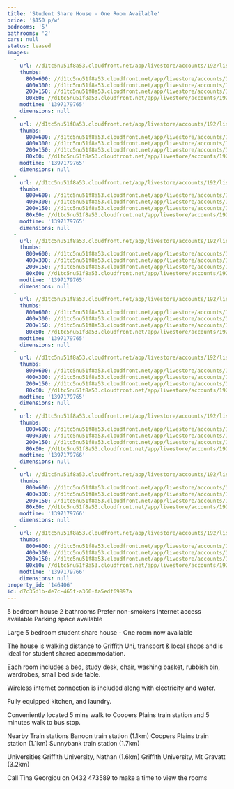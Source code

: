 ```yaml
---
title: 'Student Share House - One Room Available'
price: '$150 p/w'
bedrooms: '5'
bathrooms: '2'
cars: null
status: leased
images:
  -
    url: //d1tc5nu51f8a53.cloudfront.net/app/livestore/accounts/192/listings/98354/images/20140313033643-75819_4082384058_20140411053035.jpg
    thumbs:
      800x600: //d1tc5nu51f8a53.cloudfront.net/app/livestore/accounts/192/listings/98354/images/20140313033643-75819_4082384058_20140411053035_800x600.jpg
      400x300: //d1tc5nu51f8a53.cloudfront.net/app/livestore/accounts/192/listings/98354/images/20140313033643-75819_4082384058_20140411053035_400x300.jpg
      200x150: //d1tc5nu51f8a53.cloudfront.net/app/livestore/accounts/192/listings/98354/images/20140313033643-75819_4082384058_20140411053035_200x150.jpg
      80x60: //d1tc5nu51f8a53.cloudfront.net/app/livestore/accounts/192/listings/98354/images/20140313033643-75819_4082384058_20140411053035_80x60.jpg
    modtime: '1397179765'
    dimensions: null
  -
    url: //d1tc5nu51f8a53.cloudfront.net/app/livestore/accounts/192/listings/98354/images/20140313033521-73655_9933624873_20140411053037.jpg
    thumbs:
      800x600: //d1tc5nu51f8a53.cloudfront.net/app/livestore/accounts/192/listings/98354/images/20140313033521-73655_9933624873_20140411053037_800x600.jpg
      400x300: //d1tc5nu51f8a53.cloudfront.net/app/livestore/accounts/192/listings/98354/images/20140313033521-73655_9933624873_20140411053037_400x300.jpg
      200x150: //d1tc5nu51f8a53.cloudfront.net/app/livestore/accounts/192/listings/98354/images/20140313033521-73655_9933624873_20140411053037_200x150.jpg
      80x60: //d1tc5nu51f8a53.cloudfront.net/app/livestore/accounts/192/listings/98354/images/20140313033521-73655_9933624873_20140411053037_80x60.jpg
    modtime: '1397179765'
    dimensions: null
  -
    url: //d1tc5nu51f8a53.cloudfront.net/app/livestore/accounts/192/listings/98354/images/20140313033513-18003_8731059577_20140411053038.jpg
    thumbs:
      800x600: //d1tc5nu51f8a53.cloudfront.net/app/livestore/accounts/192/listings/98354/images/20140313033513-18003_8731059577_20140411053038_800x600.jpg
      400x300: //d1tc5nu51f8a53.cloudfront.net/app/livestore/accounts/192/listings/98354/images/20140313033513-18003_8731059577_20140411053038_400x300.jpg
      200x150: //d1tc5nu51f8a53.cloudfront.net/app/livestore/accounts/192/listings/98354/images/20140313033513-18003_8731059577_20140411053038_200x150.jpg
      80x60: //d1tc5nu51f8a53.cloudfront.net/app/livestore/accounts/192/listings/98354/images/20140313033513-18003_8731059577_20140411053038_80x60.jpg
    modtime: '1397179765'
    dimensions: null
  -
    url: //d1tc5nu51f8a53.cloudfront.net/app/livestore/accounts/192/listings/98354/images/20140313033504-74831_6844997970_20140411053038.jpg
    thumbs:
      800x600: //d1tc5nu51f8a53.cloudfront.net/app/livestore/accounts/192/listings/98354/images/20140313033504-74831_6844997970_20140411053038_800x600.jpg
      400x300: //d1tc5nu51f8a53.cloudfront.net/app/livestore/accounts/192/listings/98354/images/20140313033504-74831_6844997970_20140411053038_400x300.jpg
      200x150: //d1tc5nu51f8a53.cloudfront.net/app/livestore/accounts/192/listings/98354/images/20140313033504-74831_6844997970_20140411053038_200x150.jpg
      80x60: //d1tc5nu51f8a53.cloudfront.net/app/livestore/accounts/192/listings/98354/images/20140313033504-74831_6844997970_20140411053038_80x60.jpg
    modtime: '1397179765'
    dimensions: null
  -
    url: //d1tc5nu51f8a53.cloudfront.net/app/livestore/accounts/192/listings/98354/images/20140313033600-93200_7497503218_20140411053037.jpg
    thumbs:
      800x600: //d1tc5nu51f8a53.cloudfront.net/app/livestore/accounts/192/listings/98354/images/20140313033600-93200_7497503218_20140411053037_800x600.jpg
      400x300: //d1tc5nu51f8a53.cloudfront.net/app/livestore/accounts/192/listings/98354/images/20140313033600-93200_7497503218_20140411053037_400x300.jpg
      200x150: //d1tc5nu51f8a53.cloudfront.net/app/livestore/accounts/192/listings/98354/images/20140313033600-93200_7497503218_20140411053037_200x150.jpg
      80x60: //d1tc5nu51f8a53.cloudfront.net/app/livestore/accounts/192/listings/98354/images/20140313033600-93200_7497503218_20140411053037_80x60.jpg
    modtime: '1397179765'
    dimensions: null
  -
    url: //d1tc5nu51f8a53.cloudfront.net/app/livestore/accounts/192/listings/98354/images/20140313033456-27698_2890115632_20140411053037.jpg
    thumbs:
      800x600: //d1tc5nu51f8a53.cloudfront.net/app/livestore/accounts/192/listings/98354/images/20140313033456-27698_2890115632_20140411053037_800x600.jpg
      400x300: //d1tc5nu51f8a53.cloudfront.net/app/livestore/accounts/192/listings/98354/images/20140313033456-27698_2890115632_20140411053037_400x300.jpg
      200x150: //d1tc5nu51f8a53.cloudfront.net/app/livestore/accounts/192/listings/98354/images/20140313033456-27698_2890115632_20140411053037_200x150.jpg
      80x60: //d1tc5nu51f8a53.cloudfront.net/app/livestore/accounts/192/listings/98354/images/20140313033456-27698_2890115632_20140411053037_80x60.jpg
    modtime: '1397179765'
    dimensions: null
  -
    url: //d1tc5nu51f8a53.cloudfront.net/app/livestore/accounts/192/listings/98354/images/20140313033528-84984_5884201052_20140411053040.jpg
    thumbs:
      800x600: //d1tc5nu51f8a53.cloudfront.net/app/livestore/accounts/192/listings/98354/images/20140313033528-84984_5884201052_20140411053040_800x600.jpg
      400x300: //d1tc5nu51f8a53.cloudfront.net/app/livestore/accounts/192/listings/98354/images/20140313033528-84984_5884201052_20140411053040_400x300.jpg
      200x150: //d1tc5nu51f8a53.cloudfront.net/app/livestore/accounts/192/listings/98354/images/20140313033528-84984_5884201052_20140411053040_200x150.jpg
      80x60: //d1tc5nu51f8a53.cloudfront.net/app/livestore/accounts/192/listings/98354/images/20140313033528-84984_5884201052_20140411053040_80x60.jpg
    modtime: '1397179766'
    dimensions: null
  -
    url: //d1tc5nu51f8a53.cloudfront.net/app/livestore/accounts/192/listings/98354/images/20140313033540-79060_8648227109_20140411053041.jpg
    thumbs:
      800x600: //d1tc5nu51f8a53.cloudfront.net/app/livestore/accounts/192/listings/98354/images/20140313033540-79060_8648227109_20140411053041_800x600.jpg
      400x300: //d1tc5nu51f8a53.cloudfront.net/app/livestore/accounts/192/listings/98354/images/20140313033540-79060_8648227109_20140411053041_400x300.jpg
      200x150: //d1tc5nu51f8a53.cloudfront.net/app/livestore/accounts/192/listings/98354/images/20140313033540-79060_8648227109_20140411053041_200x150.jpg
      80x60: //d1tc5nu51f8a53.cloudfront.net/app/livestore/accounts/192/listings/98354/images/20140313033540-79060_8648227109_20140411053041_80x60.jpg
    modtime: '1397179766'
    dimensions: null
  -
    url: //d1tc5nu51f8a53.cloudfront.net/app/livestore/accounts/192/listings/98354/images/20140313033550-84366_8153092536_20140411053041.jpg
    thumbs:
      800x600: //d1tc5nu51f8a53.cloudfront.net/app/livestore/accounts/192/listings/98354/images/20140313033550-84366_8153092536_20140411053041_800x600.jpg
      400x300: //d1tc5nu51f8a53.cloudfront.net/app/livestore/accounts/192/listings/98354/images/20140313033550-84366_8153092536_20140411053041_400x300.jpg
      200x150: //d1tc5nu51f8a53.cloudfront.net/app/livestore/accounts/192/listings/98354/images/20140313033550-84366_8153092536_20140411053041_200x150.jpg
      80x60: //d1tc5nu51f8a53.cloudfront.net/app/livestore/accounts/192/listings/98354/images/20140313033550-84366_8153092536_20140411053041_80x60.jpg
    modtime: '1397179766'
    dimensions: null
property_id: '146406'
id: d7c35d1b-de7c-465f-a360-fa5edf69897a
---
```

5 bedroom house
2 bathrooms
Prefer non-smokers
Internet access available
Parking space available

Large 5 bedroom student share house - One room now available
 
The house is walking distance to Griffith Uni, transport & local shops and is ideal for student shared accommodation.
 
Each room includes a bed, study desk, chair, washing basket, rubbish bin, wardrobes, small bed side table.
 
Wireless internet connection is included along with electricity and water.
 
Fully equipped kitchen, and laundry.
 
Conveniently located 5 mins walk to Coopers Plains train station and 5 minutes walk to bus stop.

Nearby Train stations
Banoon train station (1.1km)
Coopers Plains train station (1.1km)
Sunnybank train station (1.7km)

Universities
Griffith University, Nathan (1.6km)
Griffith University, Mt Gravatt (3.2km)

Call Tina Georgiou on 0432 473589 to make a time to view the rooms